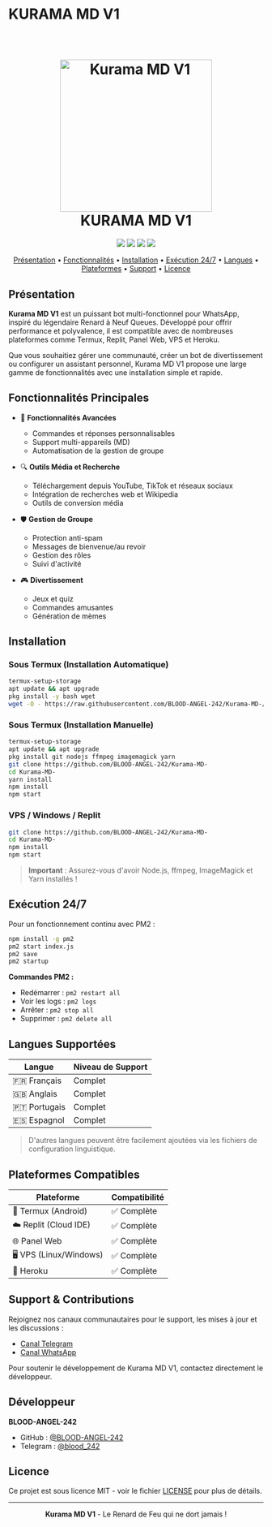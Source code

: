 # KURAMA MD V1
<h1 align="center">
  <br>
  <a href="https://github.com/BLOOD-ANGEL-242/Kurama-MD-"><img src="https://files.catbox.moe/pvwoxm.jpeg" alt="Kurama MD V1" width="300"></a>
  <br>
  KURAMA MD V1
  <br>
</h1>

<p align="center">
  <a href="https://github.com/BLOOD-ANGEL-242/Kurama-MD-/commits"><img src="https://img.shields.io/github/last-commit/BLOOD-ANGEL-242/Kurama-MD-?color=FF4500&style=for-the-badge" /></a>
  <a href="https://github.com/BLOOD-ANGEL-242/Kurama-MD-/stargazers"><img src="https://img.shields.io/github/stars/BLOOD-ANGEL-242/Kurama-MD-?color=FFD700&style=for-the-badge" /></a>
  <a href="https://github.com/BLOOD-ANGEL-242/Kurama-MD-/network/members"><img src="https://img.shields.io/github/forks/BLOOD-ANGEL-242/Kurama-MD-?color=00CED1&style=for-the-badge" /></a>
  <a href="https://github.com/BLOOD-ANGEL-242/Kurama-MD-/blob/main/LICENSE"><img src="https://img.shields.io/github/license/BLOOD-ANGEL-242/Kurama-MD-?color=008000&style=for-the-badge" /></a>
</p>

<p align="center">
  <a href="#présentation">Présentation</a> •
  <a href="#fonctionnalités-principales">Fonctionnalités</a> •
  <a href="#installation">Installation</a> •
  <a href="#exécution-247">Exécution 24/7</a> •
  <a href="#langues-supportées">Langues</a> •
  <a href="#plateformes-compatibles">Plateformes</a> •
  <a href="#support--contributions">Support</a> •
  <a href="#licence">Licence</a>
</p>

## Présentation

**Kurama MD V1** est un puissant bot multi-fonctionnel pour WhatsApp, inspiré du légendaire Renard à Neuf Queues. Développé pour offrir performance et polyvalence, il est compatible avec de nombreuses plateformes comme Termux, Replit, Panel Web, VPS et Heroku.

Que vous souhaitiez gérer une communauté, créer un bot de divertissement ou configurer un assistant personnel, Kurama MD V1 propose une large gamme de fonctionnalités avec une installation simple et rapide.

## Fonctionnalités Principales

- 🤖 **Fonctionnalités Avancées**
  - Commandes et réponses personnalisables
  - Support multi-appareils (MD)
  - Automatisation de la gestion de groupe
  
- 🔍 **Outils Média et Recherche**
  - Téléchargement depuis YouTube, TikTok et réseaux sociaux
  - Intégration de recherches web et Wikipedia
  - Outils de conversion média
  
- 🛡️ **Gestion de Groupe**
  - Protection anti-spam
  - Messages de bienvenue/au revoir
  - Gestion des rôles
  - Suivi d'activité
  
- 🎮 **Divertissement**
  - Jeux et quiz
  - Commandes amusantes
  - Génération de mèmes

## Installation

### Sous Termux (Installation Automatique)

```bash
termux-setup-storage
apt update && apt upgrade
pkg install -y bash wget
wget -O - https://raw.githubusercontent.com/BLOOD-ANGEL-242/Kurama-MD-/master/kurama.sh | bash
```

### Sous Termux (Installation Manuelle)

```bash
termux-setup-storage
apt update && apt upgrade
pkg install git nodejs ffmpeg imagemagick yarn
git clone https://github.com/BLOOD-ANGEL-242/Kurama-MD-
cd Kurama-MD-
yarn install
npm install
npm start
```

### VPS / Windows / Replit

```bash
git clone https://github.com/BLOOD-ANGEL-242/Kurama-MD-
cd Kurama-MD-
npm install
npm start
```

> **Important** : Assurez-vous d'avoir Node.js, ffmpeg, ImageMagick et Yarn installés !

## Exécution 24/7

Pour un fonctionnement continu avec PM2 :

```bash
npm install -g pm2
pm2 start index.js
pm2 save
pm2 startup
```

**Commandes PM2 :**
- Redémarrer : `pm2 restart all`
- Voir les logs : `pm2 logs`
- Arrêter : `pm2 stop all`
- Supprimer : `pm2 delete all`

## Langues Supportées

| Langue | Niveau de Support |
|--------|-------------------|
| 🇫🇷 Français | Complet |
| 🇬🇧 Anglais | Complet |
| 🇵🇹 Portugais | Complet |
| 🇪🇸 Espagnol | Complet |

> D'autres langues peuvent être facilement ajoutées via les fichiers de configuration linguistique.

## Plateformes Compatibles

| Plateforme | Compatibilité |
|------------|---------------|
| 📱 Termux (Android) | ✅ Complète |
| ☁️ Replit (Cloud IDE) | ✅ Complète |
| 🌐 Panel Web | ✅ Complète |
| 🖥️ VPS (Linux/Windows) | ✅ Complète |
| 🚀 Heroku | ✅ Complète |

## Support & Contributions

Rejoignez nos canaux communautaires pour le support, les mises à jour et les discussions :

- [Canal Telegram](https://t.me/blood_242)
- [Canal WhatsApp](https://whatsapp.com/channel/0029VayOeIbGufIvDPhi6m1X)

Pour soutenir le développement de Kurama MD V1, contactez directement le développeur.

## Développeur

**BLOOD-ANGEL-242**
- GitHub : [@BLOOD-ANGEL-242](https://github.com/BLOOD-ANGEL-242)
- Telegram : [@blood_242](https://t.me/blood_242)

## Licence

Ce projet est sous licence MIT - voir le fichier [LICENSE](LICENSE) pour plus de détails.

---

<p align="center">
  <strong>Kurama MD V1</strong> - Le Renard de Feu qui ne dort jamais !
</p>
